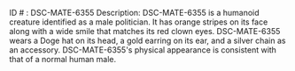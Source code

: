 ID # : DSC-MATE-6355
Description: DSC-MATE-6355 is a humanoid creature identified as a male politician. It has orange stripes on its face along with a wide smile that matches its red clown eyes. DSC-MATE-6355 wears a Doge hat on its head, a gold earring on its ear, and a silver chain as an accessory. DSC-MATE-6355's physical appearance is consistent with that of a normal human male.